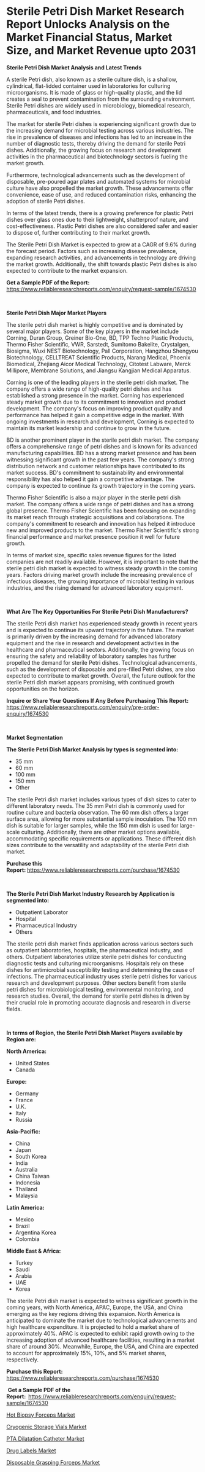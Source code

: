 <p><h1>Sterile Petri Dish Market Research Report Unlocks Analysis on the Market Financial Status, Market Size, and Market Revenue upto 2031</h1></p><p><strong>Sterile Petri Dish Market Analysis and Latest Trends</strong></p>
<p><p>A sterile Petri dish, also known as a sterile culture dish, is a shallow, cylindrical, flat-lidded container used in laboratories for culturing microorganisms. It is made of glass or high-quality plastic, and the lid creates a seal to prevent contamination from the surrounding environment. Sterile Petri dishes are widely used in microbiology, biomedical research, pharmaceuticals, and food industries.</p><p>The market for sterile Petri dishes is experiencing significant growth due to the increasing demand for microbial testing across various industries. The rise in prevalence of diseases and infections has led to an increase in the number of diagnostic tests, thereby driving the demand for sterile Petri dishes. Additionally, the growing focus on research and development activities in the pharmaceutical and biotechnology sectors is fueling the market growth.</p><p>Furthermore, technological advancements such as the development of disposable, pre-poured agar plates and automated systems for microbial culture have also propelled the market growth. These advancements offer convenience, ease of use, and reduced contamination risks, enhancing the adoption of sterile Petri dishes.</p><p>In terms of the latest trends, there is a growing preference for plastic Petri dishes over glass ones due to their lightweight, shatterproof nature, and cost-effectiveness. Plastic Petri dishes are also considered safer and easier to dispose of, further contributing to their market growth.</p><p>The Sterile Petri Dish Market is expected to grow at a CAGR of 9.6% during the forecast period. Factors such as increasing disease prevalence, expanding research activities, and advancements in technology are driving the market growth. Additionally, the shift towards plastic Petri dishes is also expected to contribute to the market expansion.</p></p>
<p><strong>Get a Sample PDF of the Report:&nbsp;</strong> <a href="https://www.reliableresearchreports.com/enquiry/request-sample/1674530">https://www.reliableresearchreports.com/enquiry/request-sample/1674530</a></p>
<p>&nbsp;</p>
<p><strong>Sterile Petri Dish Major Market Players</strong></p>
<p><p>The sterile petri dish market is highly competitive and is dominated by several major players. Some of the key players in the market include Corning, Duran Group, Greiner Bio-One, BD, TPP Techno Plastic Products, Thermo Fisher Scientific, VWR, Sarstedt, Sumitomo Bakelite, Crystalgen, Biosigma, Wuxi NEST Biotechnology, Pall Corporation, Hangzhou Shengyou Biotechnology, CELLTREAT Scientific Products, Narang Medical, Phoenix Biomedical, Zhejiang Aicor Medical Technology, Citotest Labware, Merck Millipore, Membrane Solutions, and Jiangsu Kangjian Medical Apparatus.</p><p>Corning is one of the leading players in the sterile petri dish market. The company offers a wide range of high-quality petri dishes and has established a strong presence in the market. Corning has experienced steady market growth due to its commitment to innovation and product development. The company's focus on improving product quality and performance has helped it gain a competitive edge in the market. With ongoing investments in research and development, Corning is expected to maintain its market leadership and continue to grow in the future.</p><p>BD is another prominent player in the sterile petri dish market. The company offers a comprehensive range of petri dishes and is known for its advanced manufacturing capabilities. BD has a strong market presence and has been witnessing significant growth in the past few years. The company's strong distribution network and customer relationships have contributed to its market success. BD's commitment to sustainability and environmental responsibility has also helped it gain a competitive advantage. The company is expected to continue its growth trajectory in the coming years.</p><p>Thermo Fisher Scientific is also a major player in the sterile petri dish market. The company offers a wide range of petri dishes and has a strong global presence. Thermo Fisher Scientific has been focusing on expanding its market reach through strategic acquisitions and collaborations. The company's commitment to research and innovation has helped it introduce new and improved products to the market. Thermo Fisher Scientific's strong financial performance and market presence position it well for future growth.</p><p>In terms of market size, specific sales revenue figures for the listed companies are not readily available. However, it is important to note that the sterile petri dish market is expected to witness steady growth in the coming years. Factors driving market growth include the increasing prevalence of infectious diseases, the growing importance of microbial testing in various industries, and the rising demand for advanced laboratory equipment.</p></p>
<p>&nbsp;</p>
<p><strong>What Are The Key Opportunities For Sterile Petri Dish Manufacturers?</strong></p>
<p><p>The sterile Petri dish market has experienced steady growth in recent years and is expected to continue its upward trajectory in the future. The market is primarily driven by the increasing demand for advanced laboratory equipment and the rise in research and development activities in the healthcare and pharmaceutical sectors. Additionally, the growing focus on ensuring the safety and reliability of laboratory samples has further propelled the demand for sterile Petri dishes. Technological advancements, such as the development of disposable and pre-filled Petri dishes, are also expected to contribute to market growth. Overall, the future outlook for the sterile Petri dish market appears promising, with continued growth opportunities on the horizon.</p></p>
<p><strong>Inquire or Share Your Questions If Any Before Purchasing This Report:</strong> <a href="https://www.reliableresearchreports.com/enquiry/pre-order-enquiry/1674530">https://www.reliableresearchreports.com/enquiry/pre-order-enquiry/1674530</a></p>
<p>&nbsp;</p>
<p><strong>Market Segmentation</strong></p>
<p><strong>The Sterile Petri Dish Market Analysis by types is segmented into:</strong></p>
<p><ul><li>35 mm</li><li>60 mm</li><li>100 mm</li><li>150 mm</li><li>Other</li></ul></p>
<p><p>The sterile Petri dish market includes various types of dish sizes to cater to different laboratory needs. The 35 mm Petri dish is commonly used for routine culture and bacteria observation. The 60 mm dish offers a larger surface area, allowing for more substantial sample inoculation. The 100 mm dish is suitable for larger samples, while the 150 mm dish is used for large-scale culturing. Additionally, there are other market options available, accommodating specific requirements or applications. These different dish sizes contribute to the versatility and adaptability of the sterile Petri dish market.</p></p>
<p><strong>Purchase this Report:&nbsp;</strong><a href="https://www.reliableresearchreports.com/purchase/1674530">https://www.reliableresearchreports.com/purchase/1674530</a></p>
<p>&nbsp;</p>
<p><strong>The Sterile Petri Dish Market Industry Research by Application is segmented into:</strong></p>
<p><ul><li>Outpatient Laborator</li><li>Hospital</li><li>Pharmaceutical Industry</li><li>Others</li></ul></p>
<p><p>The sterile petri dish market finds application across various sectors such as outpatient laboratories, hospitals, the pharmaceutical industry, and others. Outpatient laboratories utilize sterile petri dishes for conducting diagnostic tests and culturing microorganisms. Hospitals rely on these dishes for antimicrobial susceptibility testing and determining the cause of infections. The pharmaceutical industry uses sterile petri dishes for various research and development purposes. Other sectors benefit from sterile petri dishes for microbiological testing, environmental monitoring, and research studies. Overall, the demand for sterile petri dishes is driven by their crucial role in promoting accurate diagnosis and research in diverse fields.</p></p>
<p>&nbsp;</p>
<p><strong>In terms of Region, the Sterile Petri Dish Market Players available by Region are:</strong></p>
<p>
    <p> <strong> North America: </strong>
        <ul>
            <li>United States</li>
            <li>Canada</li>
        </ul>
        </p> 
    <p> <strong> Europe: </strong>
        <ul>
            <li>Germany</li>
            <li>France</li>
            <li>U.K.</li>
            <li>Italy</li>
            <li>Russia</li>
        </ul>
        </p> 
    <p> <strong> Asia-Pacific: </strong>
        <ul>
            <li>China</li>
            <li>Japan</li>
            <li>South Korea</li>
            <li>India</li>
            <li>Australia</li>
            <li>China Taiwan</li>
            <li>Indonesia</li>
            <li>Thailand</li>
            <li>Malaysia</li>
        </ul>
        </p> 
    <p> <strong> Latin America: </strong>
        <ul>
            <li>Mexico</li>
            <li>Brazil</li>
            <li>Argentina Korea</li>
            <li>Colombia</li>
        </ul>
        </p> 
    <p> <strong> Middle East & Africa: </strong>
        <ul>
            <li>Turkey</li>
            <li>Saudi</li>
            <li>Arabia</li>
            <li>UAE</li>
            <li>Korea</li>
        </ul>
    </p>
    </p>
<p><p>The sterile Petri dish market is expected to witness significant growth in the coming years, with North America, APAC, Europe, the USA, and China emerging as the key regions driving this expansion. North America is anticipated to dominate the market due to technological advancements and high healthcare expenditure. It is projected to hold a market share of approximately 40%. APAC is expected to exhibit rapid growth owing to the increasing adoption of advanced healthcare facilities, resulting in a market share of around 30%. Meanwhile, Europe, the USA, and China are expected to account for approximately 15%, 10%, and 5% market shares, respectively.</p></p>
<p><strong>Purchase this Report: </strong><a href="https://www.reliableresearchreports.com/purchase/1674530">https://www.reliableresearchreports.com/purchase/1674530</a></p>
<p>&nbsp;<strong>Get a Sample PDF of the Report:&nbsp;&nbsp;</strong><a href="https://www.reliableresearchreports.com/enquiry/request-sample/1674530">https://www.reliableresearchreports.com/enquiry/request-sample/1674530</a></p>
<p><strong></strong></p>
<p><p><a href="https://github.com/kosella/Market-Research-Report-List-1/blob/main/hot-biopsy-forceps-market.md">Hot Biopsy Forceps Market</a></p><p><a href="https://github.com/zeberleansnyderallisonwjfli/Market-Research-Report-List-1/blob/main/cryogenic-storage-vials-market.md">Cryogenic Storage Vials Market</a></p><p><a href="https://github.com/arionmp/Market-Research-Report-List-1/blob/main/pta-dilatation-catheter-market.md">PTA Dilatation Catheter Market</a></p><p><a href="https://github.com/nicoletavirag/Market-Research-Report-List-1/blob/main/drug-labels-market.md">Drug Labels Market</a></p><p><a href="https://github.com/redneck06/Market-Research-Report-List-1/blob/main/disposable-grasping-forceps-market.md">Disposable Grasping Forceps Market</a></p></p>